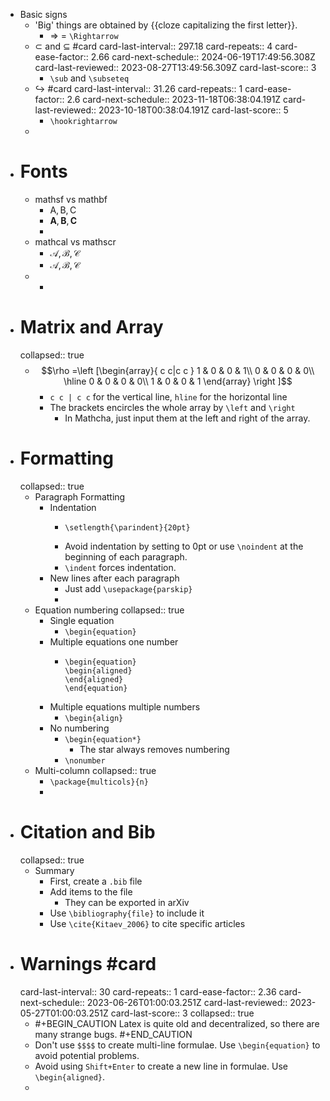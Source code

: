 - Basic signs
	- 'Big' things are obtained by {{cloze capitalizing the first letter}}.
		- $\Rightarrow$ = `\Rightarrow`
	- $\subset$ and $\subseteq$ #card
	  card-last-interval:: 297.18
	  card-repeats:: 4
	  card-ease-factor:: 2.66
	  card-next-schedule:: 2024-06-19T17:49:56.308Z
	  card-last-reviewed:: 2023-08-27T13:49:56.309Z
	  card-last-score:: 3
		- `\sub` and `\subseteq`
	- $\hookrightarrow$ #card
	  card-last-interval:: 31.26
	  card-repeats:: 1
	  card-ease-factor:: 2.6
	  card-next-schedule:: 2023-11-18T06:38:04.191Z
	  card-last-reviewed:: 2023-10-18T00:38:04.191Z
	  card-last-score:: 5
		- `\hookrightarrow`
	-
- # Fonts
	- mathsf vs mathbf
		- $\mathsf A, \mathsf B, \mathsf C$
		- $\mathbf A,\mathbf B,\mathbf C$
		-
	- mathcal vs mathscr
		- $\mathcal A, \mathcal B, \mathcal C$
		- $\mathscr A,\mathscr B,\mathscr C$
	-
		-
- # Matrix and Array
  collapsed:: true
	- $$\rho =\left [\begin{array}{ c c|c c }
	  1 & 0 & 0 & 1\\
	  0 & 0 & 0 & 0\\
	  \hline
	  0 & 0 & 0 & 0\\
	  1 & 0 & 0 & 1
	  \end{array} \right ]$$
		- `c c | c c` for the vertical line, `hline` for the horizontal line
		- The brackets encircles the whole array by `\left` and `\right`
			- In Mathcha, just input them at the left and right of the array.
- # Formatting
  collapsed:: true
	- Paragraph Formatting
		- Indentation
			- ```
			  \setlength{\parindent}{20pt}
			  ```
			- Avoid indentation by setting to 0pt or use `\noindent` at the beginning of each paragraph.
			- `\indent` forces indentation.
		- New lines after each paragraph
			- Just add `\usepackage{parskip}`
			-
	- Equation numbering
	  collapsed:: true
		- Single equation
			- `\begin{equation}`
		- Multiple equations one number
			- ```
			  \begin{equation}
			  \begin{aligned}
			  \end{aligned}
			  \end{equation}
			  ```
		- Multiple equations multiple numbers
			- `\begin{align}`
		- No numbering
			- `\begin{equation*}`
				- The star always removes numbering
			- `\nonumber`
	- Multi-column
	  collapsed:: true
		- `\package{multicols}{n}`
		-
- # Citation and Bib
  collapsed:: true
	- Summary
		- First, create a `.bib` file
		- Add items to the file
			- They can be exported in arXiv
		- Use `\bibliography{file}` to include it
		- Use `\cite{Kitaev_2006}` to cite specific articles
- # Warnings #card
  card-last-interval:: 30
  card-repeats:: 1
  card-ease-factor:: 2.36
  card-next-schedule:: 2023-06-26T01:00:03.251Z
  card-last-reviewed:: 2023-05-27T01:00:03.251Z
  card-last-score:: 3
  collapsed:: true
	- #+BEGIN_CAUTION
	  Latex is quite old and decentralized, so there are many strange bugs. 
	  #+END_CAUTION
	- Don't use `$$$$` to create multi-line formulae. Use `\begin{equation}` to avoid potential problems.
	- Avoid using `Shift+Enter` to create a new line in formulae. Use `\begin{aligned}`.
	-